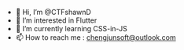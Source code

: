 - 👋 Hi, I’m @CTFshawnD
- 👀 I’m interested in Flutter
- 🌱 I’m currently learning CSS-in-JS
- 📫 How to reach me : chengjunsoft@outlook.com

<!---
CTFshawnD/CTFshawnD is a ✨ special ✨ repository because its `README.md` (this file) appears on your GitHub profile.
You can click the Preview link to take a look at your changes.
--->
